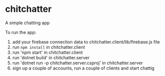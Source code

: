 # chitchatter

A simple chatting app

To run the app:

1.  add your firebase connection data to chitchatter.client/lib/firebase.js file
2.  run `npm install` in chitchatter.client
3.  run 'npm start' in chitchatter.client
4.  run 'dotnet build' in chitchatter.server
5.  run 'dotnet run -p chitchatter.server.csproj' in chitchatter.server
6.  sign up a couple of accounts, run a couple of clients and start chattig
